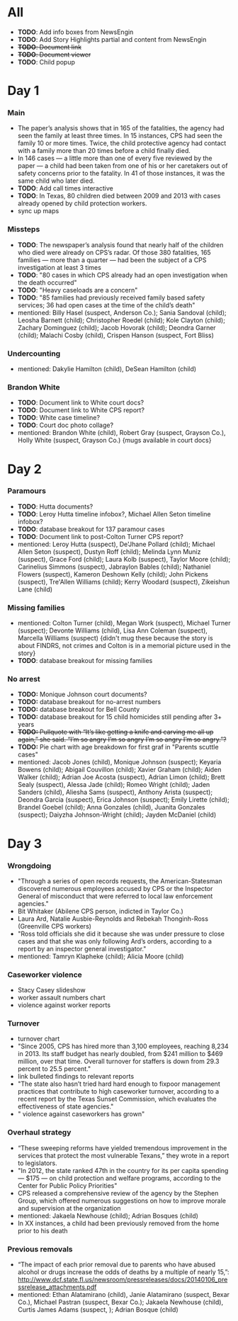 # All
- **TODO**: Add info boxes from NewsEngin
- **TODO**: Add Story Highlights partial and content from NewsEngin
- ~~**TODO**: Document link~~
- ~~**TODO**: Document viewer~~
- **TODO**: Child popup

# Day 1

### Main
- The paper’s analysis shows that in 165 of the fatalities, the agency had seen the family at least three times. In 15 instances, CPS had seen the family 10 or more times. Twice, the child protective agency had contact with a family more than 20 times before a child finally died.
- In 146 cases — a little more than one of every five reviewed by the paper — a child had been taken from one of his or her caretakers out of safety concerns prior to the fatality. In 41 of those instances, it was the same child who later died.
- **TODO**: Add call times interactive
- **TODO**: In Texas, 80 children died between 2009 and 2013 with cases already opened by child protection workers.
- sync up maps

### Missteps
- **TODO**: The newspaper’s analysis found that nearly half of the children who died were already on CPS’s radar. Of those 380 fatalities, 165 families — more than a quarter — had been the subject of a CPS investigation at least 3 times
- **TODO**: "80 cases in which CPS already had an open investigation when the death occurred"
- **TODO**: "Heavy caseloads are a concern"
- **TODO**: "85 families had previously received family based safety services; 36 had open cases at the time of the child’s death"
- mentioned: Billy Hasel (suspect, Anderson Co.); Sania Sandoval (child); Leosha Barnett (child); Christopher Roedel (child); Kole Clayton (child); Zachary Dominguez (child); Jacob Hovorak (child); Deondra Garner (child); Malachi Cosby (child),  Crispen Hanson (suspect, Fort Bliss)

### Undercounting
- mentioned: Dakylie Hamilton (child), DeSean Hamilton (child)

### Brandon White
- **TODO**: Document link to White court docs?
- **TODO**: Document link to White CPS report?
- **TODO**: White case timeline?
- **TODO**: Court doc photo collage?
- mentioned: Brandon White (child), Robert Gray (suspect, Grayson Co.), Holly White (suspect, Grayson Co.) {mugs available in court docs}

# Day 2

### Paramours
- **TODO**: Hutta documents?
- **TODO**: Leroy Hutta timeline infobox?, Michael Allen Seton timeline infobox?
- **TODO**: database breakout for 137 paramour cases
- **TODO**: Document link to post-Colton Turner CPS report?
- mentioned: Leroy Hutta (suspect), De'Jhane Pollard (child); Michael Allen Seton (suspect), Dustyn Roff (child); Melinda Lynn Muniz (suspect), Grace Ford (child); Laura Kolb (suspect), Taylor Moore (child); Carinelius Simmons (suspect), Jabraylon Bables (child); Nathaniel Flowers (suspect), Kameron Deshown Kelly (child); John Pickens (suspect), Tre'Allen Williams (child); Kerry Woodard (suspect), Zikeishun Lane (child)

### Missing families
- mentioned: Colton Turner (child), Megan Work (suspect), Michael Turner (suspect); Devonte Williams (child), Lisa Ann Coleman (suspect), Marcella Williams (suspect) {didn't mug these because the story is about FINDRS, not crimes and Colton is in a memorial picture used in the story}
- **TODO**: database breakout for missing families

### No arrest
- **TODO:** Monique Johnson court documents?
- **TODO:** database breakout for no-arrest numbers
- **TODO:** database breakout for Bell County
- **TODO:** database breakout for 15 child homicides still pending after 3+ years
- ~~**TODO:** Pullquote with “It’s like getting a knife and carving me all up again,” she said. “I’m so angry I’m so angry I’m so angry I’m so angry.”?~~
- **TODO:** Pie chart with age breakdown for first graf in "Parents scuttle cases"
- mentioned: Jacob Jones (child), Monique Johnson (suspect); Keyaria Bowens (child); Abigail Couvillon (child); Xavier Graham (child); Aiden Walker (child); Adrian Joe Acosta (suspect), Adrian Limon (child); Brett Sealy (suspect), Alessa Jade (child); Romeo Wright (child); Jaden Sanders (child), Aliesha Sams (suspect), Anthony Arista (suspect); Deondra Garcia (suspect), Erica Johnson (suspect); Emily Lirette (child); Brandel Goebel (child); Anna Gonzales (child), Juanita Gonzales (suspect); Daiyzha Johnson-Wright (child); Jayden McDaniel (child)

# Day 3

### Wrongdoing
- "Through a series of open records requests, the American-Statesman discovered numerous employees accused by CPS or the Inspector General of misconduct that were referred to local law enforcement agencies."
- Bit Whitaker (Abilene CPS person, indicted in Taylor Co.)
-  Laura Ard, Natalie Ausbie-Reynolds and Rebekah Thonginh-Ross (Greenville CPS workers)
- "Ross told officials she did it because she was under pressure to close cases and that she was only following Ard’s orders, according to a report by an inspector general investigator."
- mentioned: Tamryn Klapheke (child); Alicia Moore (child)

### Caseworker violence
- Stacy Casey slideshow
- worker assault numbers chart
- violence against worker reports

### Turnover
- turnover chart
- "Since 2005, CPS has hired more than 3,100 employees, reaching 8,234 in 2013. Its staff budget has nearly doubled, from $241 million to $469 million, over that time. Overall turnover for staffers is down from 29.3 percent to 25.5 percent."
- link bulleted findings to relevant reports
- "The state also hasn’t tried hard hard enough to fixpoor management practices that contribute to high caseworker turnover, according to a recent report by the Texas Sunset Commission, which evaluates the effectiveness of state agencies."
- " violence against caseworkers has grown"

### Overhaul strategy
- “These sweeping reforms have yielded tremendous improvement in the services that protect the most vulnerable Texans,” they wrote in a report to legislators.
- "In 2012, the state ranked 47th in the country for its per capita spending — $175 — on child protection and welfare programs, according to the Center for Public Policy Priorities"
- CPS released a comprehensive review of the agency by the Stephen Group, which offered numerous suggestions on how to improve morale and supervision at the organization
- mentioned: Jakaela Newhouse (child); Adrian Bosques (child)
- In XX instances, a child had been previously removed from the home prior to his death

### Previous removals
- “The impact of each prior removal due to parents who have abused alcohol or drugs increase the odds of deaths by a multiple of nearly 15,”: http://www.dcf.state.fl.us/newsroom/pressreleases/docs/20140106_pressrelease_attachments.pdf
- mentioned: Ethan Alatamirano (child), Janie Alatamirano (suspect, Bexar Co.), Michael Pastran (suspect, Bexar Co.); Jakaela Newhouse (child), Curtis James Adams (suspect, ); Adrian Bosque (child)
